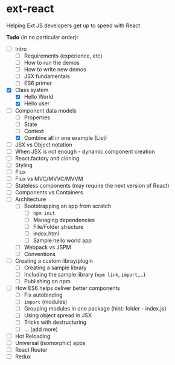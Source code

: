 # ext-react
Helping Ext JS developers get up to speed with React

**Todo** (in no particular order):

- [ ] Intro
  - [ ] Requirements (experience, etc)
  - [ ] How to run the demos
  - [ ] How to write new demos
  - [ ] JSX fundamentals
  - [ ] ES6 primer
- [x] Class system
  - [x] Hello World
  - [x] Hello user
- [ ] Component data models
  - [ ] Properties
  - [ ] State
  - [ ] Context
  - [x] Combine all in one example (List)
- [ ] JSX vs Object notation
- [ ] When JSX is not enough - dynamic component creation
- [ ] React.factory and cloning 
- [ ] Styling
- [ ] Flux
- [ ] Flux vs MVC/MVVC/MVVM
- [ ] Stateless components (may require the next version of React)
- [ ] Components vs Containers
- [ ] Architecture
  - [ ] Bootstrapping an app from scratch
    - [ ] `npm init`
    - [ ] Managing dependencies
    - [ ] File/Folder structure
    - [ ] index.html
    - [ ] Sample hello world app
  - [ ] Webpack vs JSPM
  - [ ] Conventions
- [ ] Creating a custom libray/plugin
  - [ ] Creating a sample library
  - [ ] Including the sample library (`npm link`, `import`,...)
  - [ ] Publishing on npm
- [ ] How ES6 helps deliver better components
  - [ ] Fix autobinding
  - [ ] `import` (modules)
  - [ ] Grouping modules in one package (hint: folder - index.js)
  - [ ] Using object spread in JSX
  - [ ] Tricks with destructuring
  - [ ] ... (add more)
- [ ] Hot Reloading
- [ ] Universal (isomorphic) apps
- [ ] React Router
- [ ] Redux
